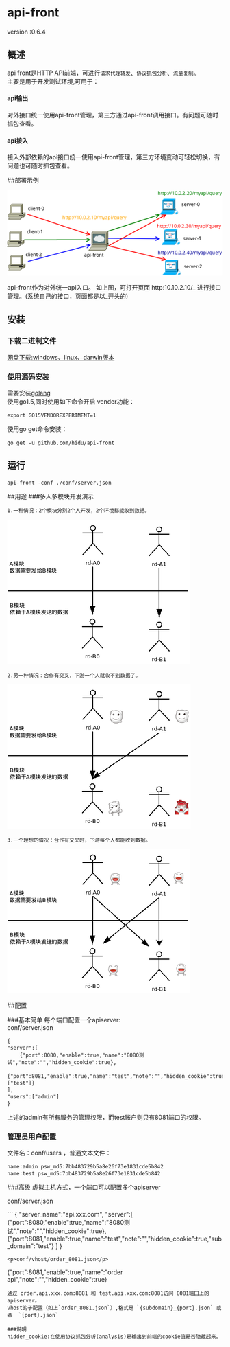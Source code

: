 # api-front

version :0.6.4

## 概述
api front是HTTP API前端，可进行`请求代理转发`、`协议抓包分析`、`流量复制`。  
主要是用于开发测试环境,可用于：
#### api输出
对外接口统一使用api-front管理，第三方通过api-front调用接口。有问题可随时抓包查看。  

#### api接入  
接入外部依赖的api接口统一使用api-front管理，第三方环境变动可轻松切换，有问题也可随时抓包查看。


##部署示例
<p><img src="/res/img/dispatch.png"></p>
api-front作为对外统一api入口。  
如上图，可打开页面  http:10.10.2.10/_ 进行接口管理。(系统自己的接口，页面都是以_开头的)  

## 安装

### 下载二进制文件 
[网盘下载:windows、linux、darwin版本](http://pan.baidu.com/s/1pJJ5RHT)


### 使用源码安装
需要安装[golang](https://golang.org/dl/  "下载安装")  
使用go1.5,同时使用如下命令开启 vender功能：
```
export GO15VENDOREXPERIMENT=1
```

使用go get命令安装：  
```
go get -u github.com/hidu/api-front
```

## 运行
```
api-front -conf ./conf/server.json
```


##用途
###多人多模块开发演示
<p><code>1.一种情况：2个模块分别2个人开发，2个环境都能收到数据。</code></p>
<p><img src="/res/img/useage_0.png"></p>
<p><code>2.另一种情况：合作有交叉，下游一个人就收不到数据了。</code></p>
<p><img src="/res/img/useage_1.png"></p>
<p><code>3.一个理想的情况：合作有交叉时，下游每个人都能收到数据。</code></p>
<p><img src="/res/img/useage_2.png"></p>

##配置

###基本简单
每个端口配置一个apiserver:  
conf/server.json
```
{
"server":[
    {"port":8080,"enable":true,"name":"8080测试","note":"","hidden_cookie":true},
    {"port":8081,"enable":true,"name":"test","note":"","hidden_cookie":true,"users":["test"]}
],
"users":["admin"]
}
```
上述的admin有所有服务的管理权限，而test账户则只有8081端口的权限。  


### 管理员用户配置
文件名：conf/users  ，普通文本文件：  
```
name:admin psw_md5:7bb483729b5a8e26f73e1831cde5b842
name:test psw_md5:7bb483729b5a8e26f73e1831cde5b842
```


###高级
虚拟主机方式，一个端口可以配置多个apiserver
<p>conf/server.json</p>
```
{
"server_name":"api.xxx.com",
"server":[
    {"port":8080,"enable":true,"name":"8080测试","note":"","hidden_cookie":true},
    {"port":8081,"enable":true,"name":"test","note":"","hidden_cookie":true,"sub_domain":"test"}
]
}

```
<p>conf/vhost/order_8081.json</p>
```
{"port":8081,"enable":true,"name":"order api","note":"","hidden_cookie":true}
```
通过 order.api.xxx.com:8081 和 test.api.xxx.com:8081访问 8081端口上的apiserver。  
vhost的子配置（如上`order_8081.json`）,格式是 `{subdomain}_{port}.json` 或者  `{port}.json`

###说明
hidden_cookie:在使用协议抓包分析(analysis)是输出到前端的cookie值是否隐藏起来。  
